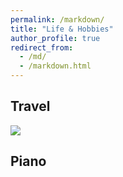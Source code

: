 ```yaml
---
permalink: /markdown/
title: "Life & Hobbies"
author_profile: true
redirect_from: 
  - /md/
  - /markdown.html
---
```


## Travel
![](../images/500x300.png)

## Piano

